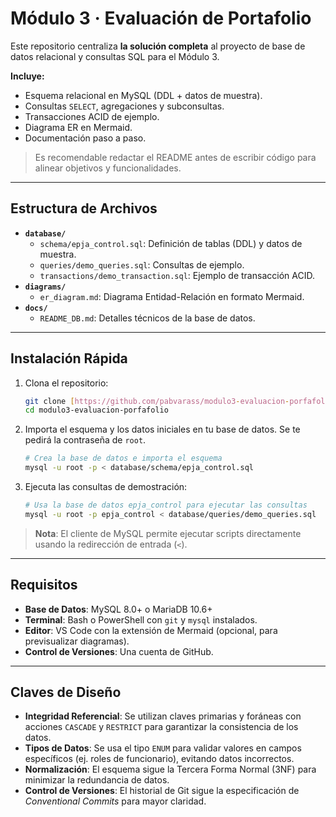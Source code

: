 # Módulo 3 · Evaluación de Portafolio

Este repositorio centraliza **la solución completa** al proyecto de base de datos relacional y consultas SQL para el Módulo 3.

**Incluye:**
* Esquema relacional en MySQL (DDL + datos de muestra).
* Consultas `SELECT`, agregaciones y subconsultas.
* Transacciones ACID de ejemplo.
* Diagrama ER en Mermaid.
* Documentación paso a paso.

> Es recomendable redactar el README antes de escribir código para alinear objetivos y funcionalidades.

***

## Estructura de Archivos

* **`database/`**
    * `schema/epja_control.sql`: Definición de tablas (DDL) y datos de muestra.
    * `queries/demo_queries.sql`: Consultas de ejemplo.
    * `transactions/demo_transaction.sql`: Ejemplo de transacción ACID.
* **`diagrams/`**
    * `er_diagram.md`: Diagrama Entidad-Relación en formato Mermaid.
* **`docs/`**
    * `README_DB.md`: Detalles técnicos de la base de datos.

***

## Instalación Rápida

1.  Clona el repositorio:
    ```bash
    git clone [https://github.com/pabvarass/modulo3-evaluacion-porfafolio.git](https://github.com/pabvarass/modulo3-evaluacion-porfafolio.git)
    cd modulo3-evaluacion-porfafolio
    ```
2.  Importa el esquema y los datos iniciales en tu base de datos. Se te pedirá la contraseña de `root`.
    ```bash
    # Crea la base de datos e importa el esquema
    mysql -u root -p < database/schema/epja_control.sql
    ```
3.  Ejecuta las consultas de demostración:
    ```bash
    # Usa la base de datos epja_control para ejecutar las consultas
    mysql -u root -p epja_control < database/queries/demo_queries.sql
    ```
> **Nota**: El cliente de MySQL permite ejecutar scripts directamente usando la redirección de entrada (`<`).

***

## Requisitos

* **Base de Datos**: MySQL 8.0+ o MariaDB 10.6+
* **Terminal**: Bash o PowerShell con `git` y `mysql` instalados.
* **Editor**: VS Code con la extensión de Mermaid (opcional, para previsualizar diagramas).
* **Control de Versiones**: Una cuenta de GitHub.

***

## Claves de Diseño

* **Integridad Referencial**: Se utilizan claves primarias y foráneas con acciones `CASCADE` y `RESTRICT` para garantizar la consistencia de los datos.
* **Tipos de Datos**: Se usa el tipo `ENUM` para validar valores en campos específicos (ej. roles de funcionario), evitando datos incorrectos.
* **Normalización**: El esquema sigue la Tercera Forma Normal (3NF) para minimizar la redundancia de datos.
* **Control de Versiones**: El historial de Git sigue la especificación de *Conventional Commits* para mayor claridad.

